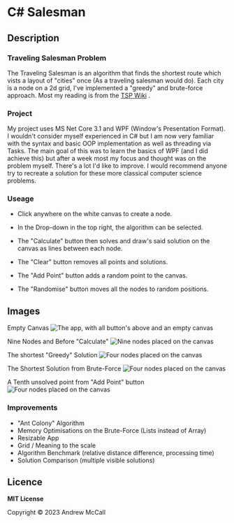 # C# Salesman

## Description
### Traveling Salesman Problem
The Traveling Salesman is an algorithm that finds the shortest route which vists a layout of "cities" once (As a traveling salesman would do). Each city is a node on a 2d grid, I've implemented a "greedy" and brute-force approach. Most my reading is from the [TSP Wiki](https://en.wikipedia.org/wiki/Travelling_salesman_problem) .

### Project
My project uses MS Net Core 3.1 and WPF (Window's Presentation Format). I wouldn't consider myself experienced in C# but I am now very familiar with the syntax and basic OOP implementation as well as threading via Tasks. 
The main goal of this was to learn the basics of WPF (and I did achieve this) but after a week most my focus and thought was on the problem myself. There's a lot I'd like to improve. I would recommend anyone try to recreate a solution for these more classical computer science problems.

### Useage
- Click anywhere on the white canvas to create a node. 

- In the Drop-down in the top right, the algorithm can be selected.
  
- The "Calculate" button then solves and draw's said solution on the canvas as lines between each node. 
  
- The "Clear" button removes all points and solutions.

- The "Add Point" button adds a random point to the canvas.
  
- The "Randomise" button moves all the nodes to random positions.


## Images

Empty Canvas
![The app, with all button's above and an empty canvas](https://i.imgur.com/90BzcDB.png)

Nine Nodes and Before "Calculate"
![Nine nodes placed on the canvas](https://i.imgur.com/PWSFxdM.png)

The shortest "Greedy" Solution
![Four nodes placed on the canvas](https://i.imgur.com/OoFY8E4.png)

The Shortest Solution from Brute-Force
![Four nodes placed on the canvas](https://i.imgur.com/XiOdqZN.png)

A Tenth unsolved point from "Add Point" button
![Four nodes placed on the canvas](https://i.imgur.com/mCjeA7f.png)

### Improvements
- "Ant Colony" Algorithm
- Memory Optimisations on the Brute-Force (Lists instead of Array)
- Resizable App
- Grid / Meaning to the scale
- Algorithm Benchmark (relative distance difference, processing time)
- Solution Comparison (multiple visible solutions)


## Licence

**MIT License**

Copyright © 2023 Andrew McCall